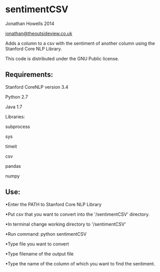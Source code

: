 sentimentCSV
============
Jonathan Howells 2014

jonathan@theoutsideview.co.uk

Adds a column to a csv with the sentiment of another column using the Stanford Core NLP Library.

This code is distributed under the GNU Public license.

Requirements:
-------------

Stanford CoreNLP version 3.4

Python 2.7

Java 1.7

Libraries:

subprocess

sys

timeit

csv

pandas

numpy

Use:
-------------
•Enter the PATH to Stanford Core NLP Library

•Put csv that you want to convert into the '/sentimentCSV' directory.

•In terminal change working directory to '/sentimentCSV'

•Run command:
python sentimentCSV

•Type file you want to convert

•Type filename of the output file

•Type the name of the column of which you want to find the sentiment.
